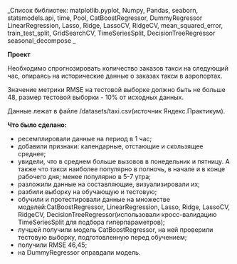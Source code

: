 _Список библиотек: matplotlib.pyplot, Numpy, Pandas, seaborn, statsmodels.api, time, Pool, CatBoostRegressor, DummyRegressor LinearRegression, Lasso, Ridge, LassoCV, RidgeCV, mean_squared_error, train_test_split, GridSearchCV, TimeSeriesSplit, DecisionTreeRegressor seasonal_decompose _

__Проект__

Необходимо спрогнозировать количество заказов такси на следующий час, опираясь на исторические данные о заказах такси в аэропортах.

Значение метрики RMSE на тестовой выборке должно быть не больше 48, размер тестовой выборки - 10% от исходных данных.

Данные лежат в файле /datasets/taxi.csv(источник Яндекс.Практикум). 

__Что было сделано:__

- ресемплировали данные на период в 1 час;
- добавили признаки: календарные, отстающие и скользящее среднее;
- увидели, что в среднем больше вызовов в понедельник и пятницу. А также что такси наиболее популярно в полночь, в начале и в конце рабочего дня; менее популярно в 5-7 утра;
- разложили данные на составляющие, визуализировали их;
- разбили выборку на обучающую и тестовую;
- обучили и протестировали данные на множестве моделей:CatBoostRegressor, LinearRegression, Lasso, Ridge, LassoCV, RidgeCV, DecisionTreeRegressor(использовали кросс-валидацию TimeSeriesSplit для подбора гиперпараметров);
- лучшей получили модель CatBoostRegressor, на ней проверили тестовую выборку, подготовленную перед обучением;
- получили RMSE 46,45;
- на DummyRegressor оправдали модель.